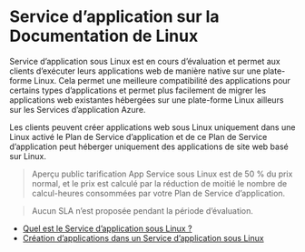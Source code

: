 <properties 
    pageTitle="Service d’application sous Linux | Microsoft Azure" 
    description="Quel est le Service d’application Azure sous Linux ? Introduction au Service d’application sous Linux." 
    keywords="service d’application Azure, linux, systèmes d’exploitation"
    services="app-service" 
    documentationCenter="" 
    authors="naziml" 
    manager="wpickett" 
    editor=""/>

<tags 
    ms.service="app-service" 
    ms.workload="na" 
    ms.tgt_pltfrm="na" 
    ms.devlang="na" 
    ms.topic="article" 
    ms.date="10/10/2016" 
    ms.author="naziml"/>

# <a name="app-service-on-linux-documentation"></a>Service d’application sur la Documentation de Linux

Service d’application sous Linux est en cours d’évaluation et permet aux clients d’exécuter leurs applications web de manière native sur une plate-forme Linux. Cela permet une meilleure compatibilité des applications pour certains types d’applications et permet plus facilement de migrer les applications web existantes hébergées sur une plate-forme Linux ailleurs sur les Services d’application Azure.

Les clients peuvent créer applications web sous Linux uniquement dans une Linux activé le Plan de Service d’application et de ce Plan de Service d’application peut héberger uniquement des applications de site web basé sur Linux. 

> Aperçu public tarification App Service sous Linux est de 50 % du prix normal, et le prix est calculé par la réduction de moitié le nombre de calcul-heures consommées par votre Plan de Service d’application.

> Aucun SLA n’est proposée pendant la période d’évaluation. 

* [Quel est le Service d’application sous Linux ?](../app-service-web/app-service-linux-intro.md)
* [Création d’applications dans un Service d’application sous Linux](../app-service-web/app-service-linux-how-to-create-a-web-app.md)

